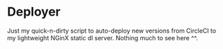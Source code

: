 Deployer
========

Just my quick-n-dirty script to auto-deploy new versions from CircleCI to my
lightweight NGinX static dl server. Nothing much to see here ^^.
